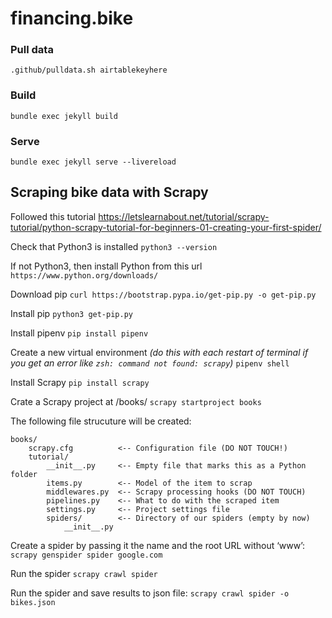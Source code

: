 # financing.bike

### Pull data
`.github/pulldata.sh airtablekeyhere`

### Build
`bundle exec jekyll build`

### Serve
`bundle exec jekyll serve --livereload`


## Scraping bike data with Scrapy 

Followed this tutorial 
https://letslearnabout.net/tutorial/scrapy-tutorial/python-scrapy-tutorial-for-beginners-01-creating-your-first-spider/


Check that Python3 is installed
`python3 --version`

If not Python3, then install Python from this url
`https://www.python.org/downloads/`

Download pip
`curl https://bootstrap.pypa.io/get-pip.py -o get-pip.py`

Install pip
`python3 get-pip.py`

Install pipenv
`pip install pipenv`

Create a new virtual environment _(do this with each restart of terminal if you get an error like `zsh: command not found: scrapy`)_
`pipenv shell`

Install Scrapy
`pip install scrapy`

Crate a Scrapy project at /books/
`scrapy startproject books`

The following file strucuture will be created:
```
books/
    scrapy.cfg          <-- Configuration file (DO NOT TOUCH!)
    tutorial/
        __init__.py     <-- Empty file that marks this as a Python folder
        items.py        <-- Model of the item to scrap
        middlewares.py  <-- Scrapy processing hooks (DO NOT TOUCH)
        pipelines.py    <-- What to do with the scraped item
        settings.py     <-- Project settings file
        spiders/        <-- Directory of our spiders (empty by now)
            __init__.py
```

Create a spider by passing it the name and the root URL without ‘www’:
`scrapy genspider spider google.com`

Run the spider
`scrapy crawl spider`

Run the spider and save results to json file: 
`scrapy crawl spider -o bikes.json`